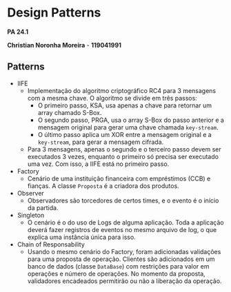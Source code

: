 # Design Patterns

**PA 24.1**

**Christian Noronha Moreira** - 
**119041991**

## Patterns

 - IIFE
   - Implementação do algoritmo criptográfico RC4 para 3 mensagens com a mesma chave. O algoritmo se divide em três passos:
     - O primeiro passo, KSA, usa apenas a chave para retornar um array chamado S-Box.
     - O segundo passo, PRGA, usa o array S-Box do passo anterior e a mensagem original para gerar uma chave chamada `key-stream`.
     - O último passo aplica um XOR entre a mensagem original e a `key-stream`, para gerar a mensagem cifrada.
   - Para 3 mensagens, apenas o segundo e o terceiro passo devem ser executados 3 vezes, enquanto o primeiro só precisa ser executado uma vez. Com isso, a IIFE está no primeiro passo.
 - Factory
   - Cenário de uma instituição financeira com empréstimos (CCB) e fianças. A classe `Proposta` é a criadora dos produtos.
 - Observer
   - Observadores são torcedores de certos times, e o evento é o início da partida.
 - Singleton
   - O cenário é o do uso de Logs de alguma aplicação. Toda a aplicação deverá fazer registros de eventos no mesmo arquivo de log, o que explica uma instância única para isso.
 - Chain of Responsability
   - Usando o mesmo cenário do Factory, foram adicionadas validações para uma proposta de operação. Clientes são adicionados em um banco de dados (classe `DataBase`) com restrições para valor em operações e número de operações. No momento da proposta, validadores encadeados permitirão ou não a liberação da operação.